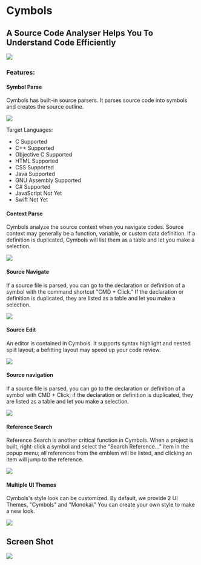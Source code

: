 # Cymbols
## A Source Code Analyser Helps You To Understand Code Efficiently

![](https://raw.githubusercontent.com/yuqingcai/Cymbols/7d789abfd785bcf56d73f4393b12e3634f4769cb/Resources/Prompt/screen_shot.svg)


### Features:


#### Symbol Parse
  Cymbols has built-in source parsers. It parses source code into symbols and creates the source outline.
  
![](https://raw.githubusercontent.com/yuqingcai/Cymbols/7d789abfd785bcf56d73f4393b12e3634f4769cb/Resources/Prompt/symbol_list.svg)
  
  Target Languages:
  - C	Supported
  - C++	Supported
  - Objective C	Supported
  - HTML	Supported
  - CSS	Supported
  - Java	Supported
  - GNU Assembly	Supported
  - C#	Supported
  - JavaScript	Not Yet
  - Swift	Not Yet


#### Context Parse
Cymbols analyze the source context when you navigate codes. Source context may generally be a function, variable, or custom data definition. If a definition is duplicated, Cymbols will list them as a table and let you make a selection.

![](https://raw.githubusercontent.com/yuqingcai/Cymbols/a3832cc20bbb8bd013d8676cdcef083dcc2d7726/Resources/Prompt/context.svg)


#### Source Navigate
If a source file is parsed, you can go to the declaration or definition of a symbol with the command shortcut "CMD + Click."  If the declaration or definition is duplicated, they are listed as a table and let you make a selection.

![](https://raw.githubusercontent.com/yuqingcai/Cymbols/a3832cc20bbb8bd013d8676cdcef083dcc2d7726/Resources/Prompt/source_navigate.svg)


#### Source Edit
An editor is contained in Cymbols. It supports syntax highlight and nested split layout; a befitting layout may speed up your code review.

![](https://raw.githubusercontent.com/yuqingcai/Cymbols/a3832cc20bbb8bd013d8676cdcef083dcc2d7726/Resources/Prompt/split_layout.svg)


#### Source navigation
If a source file is parsed, you can go to the declaration or definition of a symbol with CMD + Click; if the declaration or definition is duplicated, they are listed as a table and let you make a selection.

![](https://raw.githubusercontent.com/yuqingcai/Cymbols/a3832cc20bbb8bd013d8676cdcef083dcc2d7726/Resources/Prompt/source_navigate.svg)


#### Reference Search
Reference Search is another critical function in Cymbols. When a project is built, right-click a symbol and select the "Search Reference..." item in the popup menu; all references from the emblem will be listed, and clicking an item will jump to the reference.

![](https://raw.githubusercontent.com/yuqingcai/Cymbols/a3832cc20bbb8bd013d8676cdcef083dcc2d7726/Resources/Prompt/reference_search.svg)


#### Multiple UI Themes
Cymbols's style look can be customized. By default, we provide 2 UI Themes, "Cymbols" and "Monokai." You can create your own style to make a new look.

![](https://raw.githubusercontent.com/yuqingcai/Cymbols/a3832cc20bbb8bd013d8676cdcef083dcc2d7726/Resources/Prompt/multiple_theme.svg)



## Screen Shot
![](https://github.com/yuqingcai/Cymbols/blob/master/Resources/Prompt/prompt.gif)


